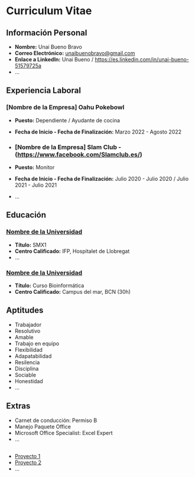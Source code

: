 # Curriculum Vitae

## Información Personal

- **Nombre:** Unai Bueno Bravo
- **Correo Electrónico:** unaibuenobravo@gmail.com
- **Enlace a LinkedIn:** Unai Bueno / https://es.linkedin.com/in/unai-bueno-51579725a
- ...

## Experiencia Laboral

### [Nombre de la Empresa] Oahu Pokebowl 
- **Puesto:** Dependiente / Ayudante de cocina
- **Fecha de Inicio - Fecha de Finalización:** Marzo 2022 - Agosto 2022
  
- ### [Nombre de la Empresa] Slam Club - (https://www.facebook.com/Slamclub.es/)
- **Puesto:** Monitor 
- **Fecha de Inicio - Fecha de Finalización:** Julio 2020 - Julio 2020 / Julio 2021 - Julio 2021
- ...

## Educación

### [Nombre de la Universidad](https://www.ifp.es/)
- **Título:** SMX1
- **Centro Calificado:** IFP, Hospitalet de Llobregat
- ...
  
### [Nombre de la Universidad](http://www2.esci.upf.edu/es/grado-en-bioinformatica/grado-bioinformatica/)
- **Título:** Curso Bioinformática
- **Centro Calificado:** Campus del mar, BCN (30h)

## Aptitudes

- Trabajador
- Resolutivo
- Amable
- Trabajo en equipo
- Flexibilidad
- Adapatabilidad
- Resilencia
- Disciplina
- Sociable
- Honestidad
- ...

## Extras

- Carnet de conducción: Permiso B
- Manejo Paquete Office
- Microsoft Office Specialist: Excel Expert
- ...

## 

- [Proyecto 1](https://github.com/tu-usuario/proyecto1)
- [Proyecto 2](https://github.com/tu-usuario/proyecto2)
- ...

